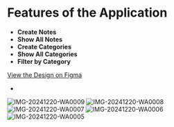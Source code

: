 # Features of the Application

- **Create Notes**
- **Show All Notes**
- **Create Categories**
- **Show All Categories**
- **Filter by Category**

[View the Design on Figma](https://www.figma.com/design/clGnzcIIjTSV9GTMtOcRcD/Untitled?node-id=0-1&t=zY2DZHQRIL7PLSVz-1)

-
![IMG-20241220-WA0009](https://github.com/user-attachments/assets/17b4f9fe-5273-4c75-ad14-f257555f4b7e)
![IMG-20241220-WA0008](https://github.com/user-attachments/assets/5da918c8-b407-47f2-9b18-7b729588c505)
![IMG-20241220-WA0007](https://github.com/user-attachments/assets/8b7ff308-cef7-418f-9ed0-2feab1cb2040)
![IMG-20241220-WA0006](https://github.com/user-attachments/assets/2f9000ba-3508-4195-bf2b-610ae4e29160)
![IMG-20241220-WA0005](https://github.com/user-attachments/assets/5a98d214-efdd-464c-a38f-74098a82fa28)
